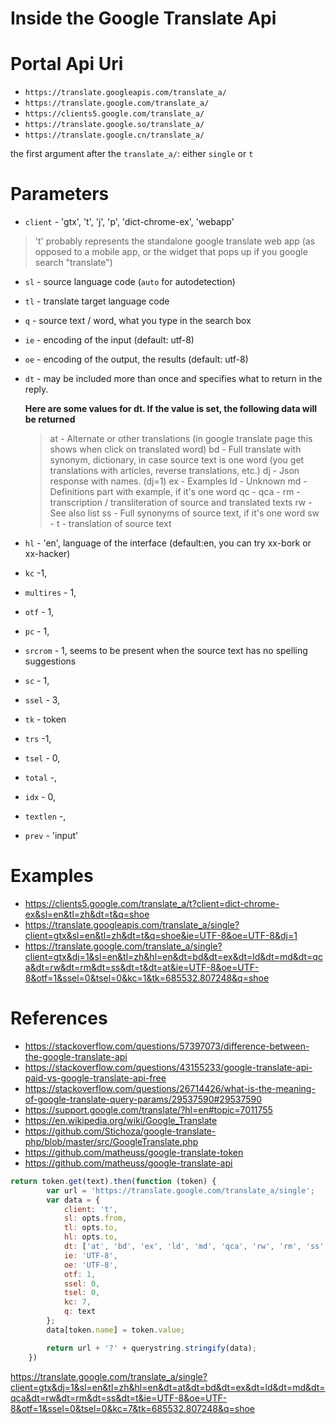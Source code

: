 # Inside the Google Translate Api

# Portal Api Uri

- `https://translate.googleapis.com/translate_a/`
- `https://translate.google.com/translate_a/`
- `https://clients5.google.com/translate_a/`
- `https://translate.google.so/translate_a/`
- `https://translate.google.cn/translate_a/`

the first argument after the `translate_a/`: either `single` or `t`

# Parameters

- `client` -  'gtx', 't', 'j', 'p', 'dict-chrome-ex', 'webapp'

> 't' probably represents the standalone google translate web app (as opposed to a mobile app, or the widget that pops up if you google search "translate")

- `sl` - source language code (`auto` for autodetection)
- `tl` - translate target language code
- `q` - source text / word, what you type in the search box
- `ie` - encoding of the input (default: utf-8)
- `oe` - encoding of the output, the results (default: utf-8)
- `dt` - may be included more than once and specifies what to return in the reply.

    **Here are some values for dt. If the value is set, the following data will be returned**

  > at - Alternate or other translations (in google translate page this shows when click on translated word)
  > bd - Full translate with synonym, dictionary, in case source text is one word (you get translations with articles, reverse translations, etc.)
  > dj - Json response with names. (dj=1)
  > ex - Examples
  > ld - Unknown
  > md - Definitions part with example, if it's one word
  > qc - 
  > qca - 
  > rm - transcription / transliteration of source and translated texts
  > rw - See also list
  > ss - Full synonyms of source text, if it's one word
  > sw - 
  > t - translation of source text


- `hl` - 'en', language of the interface (default:en, you can try xx-bork or xx-hacker)
- `kc` -1,
- `multires` - 1,
- `otf` - 1,
- `pc` - 1,
- `srcrom` - 1, seems to be present when the source text has no spelling suggestions
- `sc` - 1,
- `ssel` - 3,
- `tk` - token
- `trs` -1,
- `tsel` - 0,

- `total` -,
- `idx` - 0,
- `textlen` -,
- `prev` - 'input'

# Examples

- https://clients5.google.com/translate_a/t?client=dict-chrome-ex&sl=en&tl=zh&dt=t&q=shoe
- https://translate.googleapis.com/translate_a/single?client=gtx&sl=en&tl=zh&dt=t&q=shoe&ie=UTF-8&oe=UTF-8&dj=1
- https://translate.google.com/translate_a/single?client=gtx&dj=1&sl=en&tl=zh&hl=en&dt=bd&dt=ex&dt=ld&dt=md&dt=qca&dt=rw&dt=rm&dt=ss&dt=t&dt=at&ie=UTF-8&oe=UTF-8&otf=1&ssel=0&tsel=0&kc=1&tk=685532.807248&q=shoe


# References

- https://stackoverflow.com/questions/57397073/difference-between-the-google-translate-api
- https://stackoverflow.com/questions/43155233/google-translate-api-paid-vs-google-translate-api-free
- https://stackoverflow.com/questions/26714426/what-is-the-meaning-of-google-translate-query-params/29537590#29537590
- https://support.google.com/translate/?hl=en#topic=7011755
- https://en.wikipedia.org/wiki/Google_Translate
- https://github.com/Stichoza/google-translate-php/blob/master/src/GoogleTranslate.php
- https://github.com/matheuss/google-translate-token
- https://github.com/matheuss/google-translate-api


```javascript
return token.get(text).then(function (token) {
        var url = 'https://translate.google.com/translate_a/single';
        var data = {
            client: 't',
            sl: opts.from,
            tl: opts.to,
            hl: opts.to,
            dt: ['at', 'bd', 'ex', 'ld', 'md', 'qca', 'rw', 'rm', 'ss', 't'],
            ie: 'UTF-8',
            oe: 'UTF-8',
            otf: 1,
            ssel: 0,
            tsel: 0,
            kc: 7,
            q: text
        };
        data[token.name] = token.value;

        return url + '?' + querystring.stringify(data);
    })
```

https://translate.google.com/translate_a/single?client=gtx&dj=1&sl=en&tl=zh&hl=en&dt=at&dt=bd&dt=ex&dt=ld&dt=md&dt=qca&dt=rw&dt=rm&dt=ss&dt=t&ie=UTF-8&oe=UTF-8&otf=1&ssel=0&tsel=0&kc=7&tk=685532.807248&q=shoe